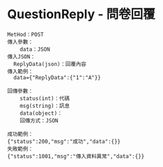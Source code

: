 # QuestionReply - 問卷回覆
```
MetHod：POST
傳入參數：
	data：JSON
傳入JSON：
  ReplyData(json)：回覆內容
傳入範例：
  data={"ReplyData":{"1":"A"}}
```

```
回傳參數：
	status(int)：代碼
	msg(string)：訊息
	data(object)：
	回傳方式：JSON
```

```
成功範例：
{"status":200,"msg":"成功","data":{}}
失敗範例：
{"status":1001,"msg":"傳入資料異常","data":{}}
```
